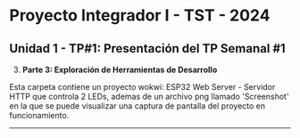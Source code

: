 # Proyecto Integrador I - TST - 2024

## Unidad 1 - TP#1: Presentación del TP Semanal #1


3. **Parte 3: Exploración de Herramientas de Desarrollo**

Esta carpeta contiene un proyecto wokwi: ESP32 Web Server - Servidor HTTP que controla 2 LEDs, ademas de un archivo png llamado 'Screenshot' en la que se puede visualizar una captura de pantalla del proyecto en funcionamiento.

---